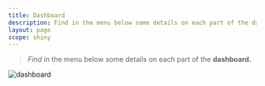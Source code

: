 ```yaml
---
title: Dashboard
description: Find in the menu below some details on each part of the dashboard.
layout: page
scope: shiny
---
```


> *Find* in the menu below some details on each part of the **dashboard.**

![dashboard]({{site.url}}/{{site.baseurl}}/core_app/compare/web_application/images/comparedashboard.png)

